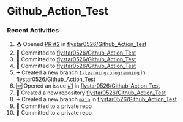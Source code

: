 # Github_Action_Test

### Recent Activities
<!--START_SECTION:activity-->
1. 📥 Opened [PR #2](https://github.com/flystar0526/Github_Action_Test/pull/2) in [flystar0526/Github_Action_Test](https://github.com/flystar0526/Github_Action_Test)
2. 📝 Committed to [flystar0526/Github_Action_Test](https://github.com/flystar0526/Github_Action_Test/commit/4fae92c27d41a952aec7419ef82049f136c69f03)
3. 📝 Committed to [flystar0526/Github_Action_Test](https://github.com/flystar0526/Github_Action_Test/commit/839fae66cca2a45ee8515e188d947c1596ed8a11)
4. 📝 Committed to [flystar0526/Github_Action_Test](https://github.com/flystar0526/Github_Action_Test/commit/14f5aa50e7af15fbe131f219b24c011300042b31)
5. ➕ Created a new branch [`1-learning-programming`](https://github.com/flystar0526/Github_Action_Test/tree/1-learning-programming) in [flystar0526/Github_Action_Test](https://github.com/flystar0526/Github_Action_Test)
6. 🆕 Opened an issue [#1](https://github.com/flystar0526/Github_Action_Test/issues/1) in [flystar0526/Github_Action_Test](https://github.com/flystar0526/Github_Action_Test)
7. 🎉 Created a new repository [flystar0526/Github_Action_Test](https://github.com/flystar0526/Github_Action_Test)
8. ➕ Created a new branch [`main`](https://github.com/flystar0526/Github_Action_Test/tree/main) in [flystar0526/Github_Action_Test](https://github.com/flystar0526/Github_Action_Test)
9. 📝 Committed to a private repo
10. 📝 Committed to a private repo
<!--END_SECTION:activity-->
